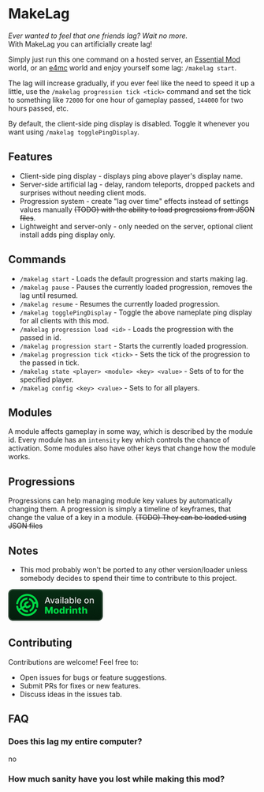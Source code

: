 # MakeLag
*Ever wanted to feel that one friends lag? Wait no more.*  
With MakeLag you can artificially create lag!

Simply just run this one command on a hosted server, an [Essential Mod](https://modrinth.com/mod/essential) world, or an [e4mc](https://modrinth.com/mod/e4mc) world and enjoy yourself some lag: `/makelag start`.

The lag will increase gradually, if you ever feel like the need to speed it up a little, use the `/makelag progression tick <tick>` command and set the tick to something like `72000` for one hour of gameplay passed, `144000` for two hours passed, etc.

By default, the client-side ping display is disabled. Toggle it whenever you want using `/makelag togglePingDisplay`.

## Features
* Client-side ping display - displays ping above player's display name.
* Server-side artificial lag - delay, random teleports, dropped packets and surprises without needing client mods.
* Progression system - create "lag over time" effects instead of settings values manually ~~(TODO) with the ability to load progressions from JSON files~~.
* Lightweight and server-only - only needed on the server, optional client install adds ping display only.

## Commands
* `/makelag start` - Loads the default progression and starts making lag.
* `/makelag pause` - Pauses the currently loaded progression, removes the lag until resumed.
* `/makelag resume` - Resumes the currently loaded progression.
* `/makelag togglePingDisplay` - Toggle the above nameplate ping display for all clients with this mod.
* `/makelag progression load <id>` - Loads the progression with the passed in id.
* `/makelag progression start` - Starts the currently loaded progression.
* `/makelag progression tick <tick>` - Sets the tick of the progression to the passed in tick.
* `/makelag state <player> <module> <key> <value>` - Sets <key> of <module> to <value> for the specified player.
* `/makelag config <key> <value>` - Sets <key> to <value> for all players.

## Modules
A module affects gameplay in some way, which is described by the module id.
Every module has an `intensity` key which controls the chance of activation.
Some modules also have other keys that change how the module works.

## Progressions
Progressions can help managing module key values by automatically changing them.
A progression is simply a timeline of keyframes, that change the value of a key in a module.
~~(TODO) They can be loaded using JSON files~~

## Notes
* This mod probably won't be ported to any other version/loader unless somebody decides to spend their time to contribute to this project.

[<img src="https://raw.githubusercontent.com/intergrav/devins-badges/v3/assets/cozy/available/modrinth_64h.png" alt="Avaliable on Modrinth">](https://modrinth.com/mod/makelag)

## Contributing
Contributions are welcome! Feel free to:
* Open issues for bugs or feature suggestions.
* Submit PRs for fixes or new features.
* Discuss ideas in the issues tab.

## FAQ
### Does this lag my entire computer?
no
### How much sanity have you lost while making this mod?
